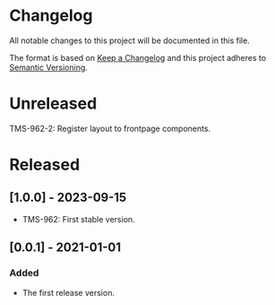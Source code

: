 # Changelog
All notable changes to this project will be documented in this file.

The format is based on [Keep a Changelog][keep-changelog]
and this project adheres to [Semantic Versioning][semver].

# Unreleased

TMS-962-2: Register layout to frontpage components.
# Released
## [1.0.0] - 2023-09-15

- TMS-962: First stable version.

## [0.0.1] - 2021-01-01

### Added

- The first release version.


[keep-changelog]: http://keepachangelog.com/en/1.0.0/
[semver]: http://semver.org/spec/v2.0.0.html
